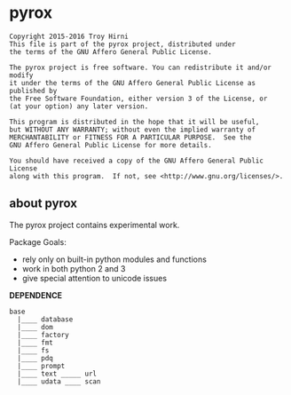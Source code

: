 
# pyrox

    
    Copyright 2015-2016 Troy Hirni
    This file is part of the pyrox project, distributed under
    the terms of the GNU Affero General Public License.
    
    The pyrox project is free software. You can redistribute it and/or modify
    it under the terms of the GNU Affero General Public License as published by
    the Free Software Foundation, either version 3 of the License, or
    (at your option) any later version.
    
    This program is distributed in the hope that it will be useful,
    but WITHOUT ANY WARRANTY; without even the implied warranty of
    MERCHANTABILITY or FITNESS FOR A PARTICULAR PURPOSE.  See the
    GNU Affero General Public License for more details.
    
    You should have received a copy of the GNU Affero General Public License
    along with this program.  If not, see <http://www.gnu.org/licenses/>.
    


## about pyrox

The pyrox project contains experimental work.

Package Goals:
* rely only on built-in python modules and functions
* work in both python 2 and 3
* give special attention to unicode issues


**DEPENDENCE**

    base
      |____ database
      |____ dom
      |____ factory
      |____ fmt
      |____ fs
      |____ pdq
      |____ prompt   
      |____ text _____ url
      |____ udata ____ scan
    

